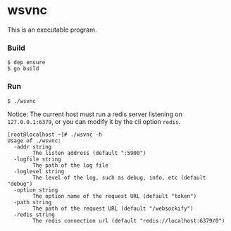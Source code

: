 # wsvnc

This is an executable program.

### Build

```shell
$ dep ensure
$ go build
```

### Run

```shell
$ ./wsvnc
```

Notice: The current host must run a redis server listening on `127.0.0.1:6379`, or you can modify it by the cli option `redis`.

```shell
[root@localhost ~]# ./wsvnc -h
Usage of ./wsvnc:
  -addr string
        The listen address (default ":5900")
  -logfile string
        The path of the log file
  -loglevel string
        The level of the log, such as debug, info, etc (default "debug")
  -option string
        The option name of the request URL (default "token")
  -path string
        The path of the request URL (default "/websockify")
  -redis string
        The redis connection url (default "redis://localhost:6379/0")
```
